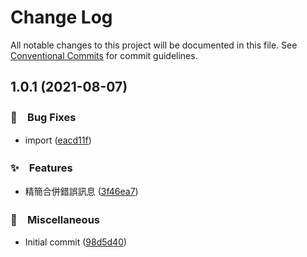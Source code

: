 # Change Log

All notable changes to this project will be documented in this file.
See [Conventional Commits](https://conventionalcommits.org) for commit guidelines.

## 1.0.1 (2021-08-07)


### 🐛　Bug Fixes

* import ([eacd11f](https://github.com/bluelovers/ws-error/commit/eacd11fd789c5557d2003ef4aefaf7f51fd26f0c))


### ✨　Features

* 精簡合併錯誤訊息 ([3f46ea7](https://github.com/bluelovers/ws-error/commit/3f46ea7b27ac3fec170cfbd3c89201e4fa3efbdc))


### 🔖　Miscellaneous

* Initial commit ([98d5d40](https://github.com/bluelovers/ws-error/commit/98d5d40f8a02a61e0a7c3a11d12c43f7fe4e9374))
